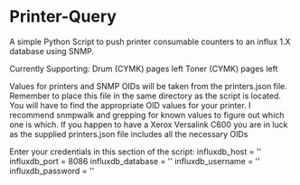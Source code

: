 # Printer-Query
A simple Python Script to push printer consumable counters to an influx 1.X database using SNMP.

Currently Supporting:
Drum (CYMK) pages left
Toner (CYMK) pages left

Values for printers and SNMP OIDs will be taken from the printers.json file. Remember to place this file in the same directory as the script is located.
You will have to find the appropriate OID values for your printer. I recommend snmpwalk and grepping for known values to figure out which one is which.
If you happen to have a Xerox Versalink C600 you are in luck as the supplied printers.json file includes all the necessary OIDs

Enter your credentials in this section of the script:
influxdb_host = ''
influxdb_port = 8086
influxdb_database = ''
influxdb_username = ''
influxdb_password = ''
